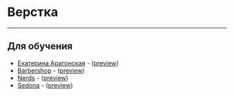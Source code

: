 # Верстка

---
## Для обучения

* [Екатерина Арагонская](/landing1) - ([preview](https://deonisiu.github.io/landing1))
* [Barbershop](/site1) - ([preview](https://deonisiu.github.io/site1))
* [Nerds](/site2) - ([preview](https://deonisiu.github.io/site2))
* [Sedona](/site3) - ([preview](https://deonisiu.github.io/site3))